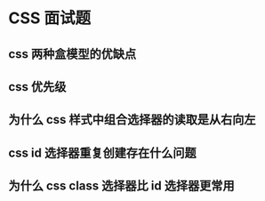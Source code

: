 # CSS 面试题

## css 两种盒模型的优缺点

## css 优先级

## 为什么 css 样式中组合选择器的读取是从右向左

## css id 选择器重复创建存在什么问题

## 为什么 css class 选择器比 id 选择器更常用
